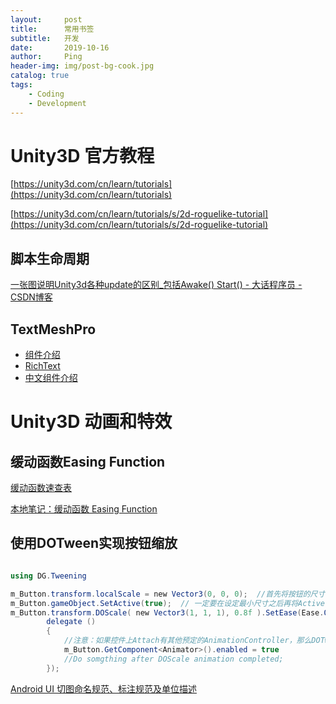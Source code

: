 ```yaml
---
layout:     post
title:      常用书签
subtitle:   开发
date:       2019-10-16
author:     Ping
header-img: img/post-bg-cook.jpg
catalog: true
tags:
    - Coding
    - Development
---
```


# Unity3D 官方教程
[https://unity3d.com/cn/learn/tutorials](https://unity3d.com/cn/learn/tutorials)

[https://unity3d.com/cn/learn/tutorials/s/2d-roguelike-tutorial](https://unity3d.com/cn/learn/tutorials/s/2d-roguelike-tutorial)


## 脚本生命周期

[一张图说明Unity3d各种update的区别_包括Awake() Start() - 大话程序员 - CSDN博客](https://blog.csdn.net/avi9111/article/details/70429578)

## TextMeshPro  
* [组件介绍](http://digitalnativestudios.com/textmeshpro/docs/textmeshpro-component/)
* [RichText](http://digitalnativestudios.com/textmeshpro/docs/rich-text/#color)
* [中文组件介绍](https://blog.csdn.net/qq_33337811/article/details/79029733)


# Unity3D 动画和特效

## 缓动函数Easing Function 

[缓动函数速查表](http://www.xuanfengge.com/easeing/easeing/)

[本地笔记：缓动函数 Easing Function](https://app.yinxiang.com/shard/s27/nl/6947617/138651a7-a0a8-47ae-9e6f-8c66de08afaa/)

## 使用DOTween实现按钮缩放


```C#

using DG.Tweening

m_Button.transform.localScale = new Vector3(0, 0, 0);  //首先将按钮的尺寸设定为最小
m_Button.gameObject.SetActive(true);  // 一定要在设定最小尺寸之后再将Active的状态设置为True，否则可能看不到缩放的效果
m_Button.transform.DOScale( new Vector3(1, 1, 1), 0.8f ).SetEase(Ease.OutBounce).OnComplete(
        delegate ()
        {
            //注意：如果控件上Attach有其他预定的AnimationController，那么DOTween动画不会播放，需要在Editor里先禁用Animator，然后在DOTween动画播放完成后OnComplete()里启用
            m_Button.GetComponent<Animator>().enabled = true
            //Do somgthing after DOScale animation completed;
        });
````



[Android UI 切图命名规范、标注规范及单位描述](https://blog.csdn.net/klxh2009/article/details/74938009)
